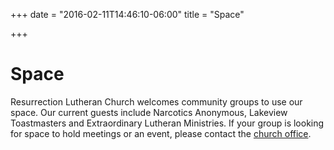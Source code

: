 +++
date = "2016-02-11T14:46:10-06:00"
title = "Space"

+++

# Space

Resurrection Lutheran Church welcomes community groups to use our space. Our current guests include Narcotics Anonymous, Lakeview Toastmasters and Extraordinary Lutheran Ministries. If your group is looking for space to hold meetings or an event, please contact the [church office](mailto:office@rlclakeview.com).
